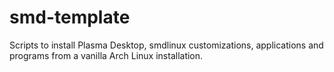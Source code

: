# smd-template

Scripts to install Plasma Desktop, smdlinux customizations, applications and programs from a vanilla Arch Linux installation.
